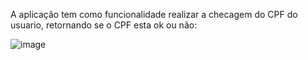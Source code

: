 A aplicação tem como funcionalidade realizar a checagem do CPF do usuario, retornando se o CPF esta ok ou não:

![image](https://github.com/user-attachments/assets/f51e82a5-463e-4a55-82d6-f3b6b10a2465)
